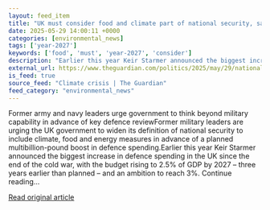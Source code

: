 ```yaml
---
layout: feed_item
title: "UK must consider food and climate part of national security, say top ex-military figures"
date: 2025-05-29 14:00:11 +0000
categories: [environmental_news]
tags: ['year-2027']
keywords: ['food', 'must', 'year-2027', 'consider']
description: "Earlier this year Keir Starmer announced the biggest increase in defence spending in the UK since the end of the cold war, with the budget rising to 2"
external_url: https://www.theguardian.com/politics/2025/may/29/national-security-definition-food-climate
is_feed: true
source_feed: "Climate crisis | The Guardian"
feed_category: "environmental_news"
---
```


Former army and navy leaders urge government to think beyond military capability in advance of key defence reviewFormer military leaders are urging the UK government to widen its definition of national security to include climate, food and energy measures in advance of a planned multibillion-pound boost in defence spending.Earlier this year Keir Starmer announced the biggest increase in defence spending in the UK since the end of the cold war, with the budget rising to 2.5% of GDP by 2027 – three years earlier than planned – and an ambition to reach 3%. Continue reading...

[Read original article](https://www.theguardian.com/politics/2025/may/29/national-security-definition-food-climate)
